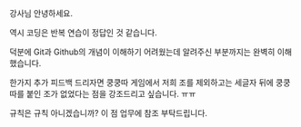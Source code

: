 강사님 안녕하세요. 

역시 코딩은 반복 연습이 정답인 것 같습니다. 

덕분에 Git과 Github의 개념이 이해하기 어려웠는데 알려주신 부분까지는 완벽히 이해했습니다. 

한가지 추가 피드백 드리자면 쿵쿵따 게임에서 저희 조를 제외하고는 세글자 뒤에 쿵쿵따를 붙인 조가 없었다는 점을 강조드리고 싶습니다. ㅠㅠ

규칙은 규칙 아니겠습니까? 이 점 업무에 참조 부탁드립니다.

